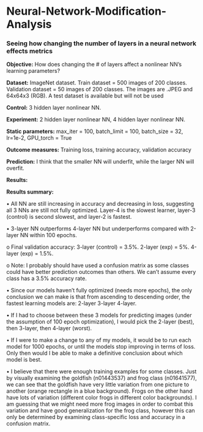 # Neural-Network-Modification-Analysis
### Seeing how changing the number of layers in a neural network effects metrics

**Objective:** How does changing the # of layers affect a nonlinear NN’s learning parameters?

**Dataset:** ImageNet dataset. Train dataset = 500 images of 200 classes. Validation dataset = 50 images of 200 classes. The images are .JPEG and 64x64x3 (RGB). A test dataset is available but will not be used 

**Control:** 3 hidden layer nonlinear NN. 

**Experiment:** 2 hidden layer nonlinear NN, 4 hidden layer nonlinear NN.

**Static parameters:** max_iter = 100, batch_limit = 100, batch_size = 32, lr=1e-2, GPU_torch = True

**Outcome measures:** Training loss, training accuracy, validation accuracy

**Prediction:** I think that the smaller NN will underfit, while the larger NN will overfit.

**Results:**		

**Results summary:** 

•	All NN are still increasing in accuracy and decreasing in loss, suggesting all 3 NNs are still not fully optimized. Layer-4 is the slowest learner, layer-3 (control) is second slowest, and layer-2 is fastest.

•	3-layer NN outperforms 4-layer NN but underperforms compared with 2-layer NN within 100 epochs.

o	Final validation accuracy: 3-layer (control) = 3.5%. 2-layer (exp) = 5%. 4-layer (exp) = 1.5%.


o	Note: I probably should have used a confusion matrix as some classes could have better prediction outcomes than others. We can’t assume every class has a 3.5% accuracy rate.

•	Since our models haven’t fully optimized (needs more epochs), the only conclusion we can make is that from ascending to descending order, the fastest learning models are: 2-layer 3-layer 4-layer.

•	If I had to choose between these 3 models for predicting images (under the assumption of 100 epoch optimization), I would pick the 2-layer (best), then 3-layer, then 4-layer (worst).

•	If I were to make a change to any of my models, it would be to run each model for 1000 epochs, or until the models stop improving in terms of loss. Only then would I be able to make a definitive conclusion about which model is best.

•	I believe that there were enough training examples for some classes. Just by visually examining the goldfish (n01443537) and frog class (n01641577), we can see that the goldfish have very little variation from one picture to another (orange rectangle in a blue background). Frogs on the other hand have lots of variation (different color frogs in different color backgrounds). I am guessing that we might need more frog images in order to combat this variation and have good generalization for the frog class, however this can only be determined by examining class-specific loss and accuracy in a confusion matrix.
